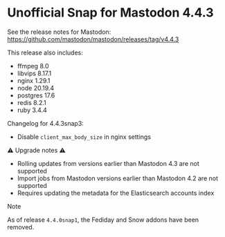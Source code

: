 # Unofficial Snap for Mastodon 4.4.3

See the release notes for Mastodon: https://github.com/mastodon/mastodon/releases/tag/v4.4.3

This release also includes:

* ffmpeg 8.0
* libvips 8.17.1
* nginx 1.29.1
* node 20.19.4
* postgres 17.6
* redis 8.2.1
* ruby 3.4.4

Changelog for 4.4.3snap3:

* Disable `client_max_body_size` in nginx settings

⚠️ Upgrade notes ⚠️

* Rolling updates from versions earlier than Mastodon 4.3 are not supported
* Import jobs from Mastodon versions earlier than Mastodon 4.2 are not supported
* Requires updating the metadata for the Elasticsearch accounts index

> [!NOTE]
> As of release `4.4.0snap1`, the Fediday and Snow addons have been removed.
